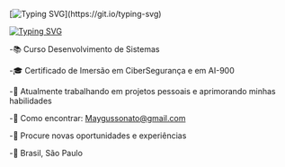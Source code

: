  [![Typing SVG](https://readme-typing-svg.demolab.com?font=Montserrat&weight=600&size=30&center=true&vCenter=true&pause=1000&color=6A99E9&width=1000&lines=Ol%C3%A1%2C+seja+bem-vindo(a)+ao+meu+perfil!)](https://git.io/typing-svg) 

 [![Typing SVG](https://readme-typing-svg.demolab.com?font=Montserrat&weight=600&size=30&center=true&vCenter=true&pause=1000&color=6A99E9&width=1000&lines=Mayara+Gussonato+de+Oliveira+Silva)](https://git.io/typing-svg)

-📚 Curso Desenvolvimento de Sistemas

-🎓 Certificado de Imersão em CiberSegurança e em AI-900

-🔧 Atualmente trabalhando em projetos pessoais e aprimorando minhas habilidades

-📩 Como encontrar: Maygussonato@gmail.com

-🧐 Procure novas oportunidades e experiências

-📌 Brasil, São Paulo






